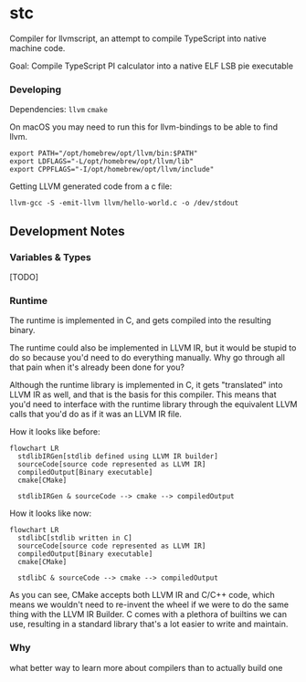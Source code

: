 # stc

Compiler for llvmscript, an attempt to compile TypeScript into native machine code.

Goal: Compile TypeScript PI calculator into a native ELF LSB pie executable

### Developing

Dependencies: `llvm` `cmake`

On macOS you may need to run this for llvm-bindings to be able to find llvm.

```shell
export PATH="/opt/homebrew/opt/llvm/bin:$PATH"
export LDFLAGS="-L/opt/homebrew/opt/llvm/lib"
export CPPFLAGS="-I/opt/homebrew/opt/llvm/include"
```

Getting LLVM generated code from a c file:

```
llvm-gcc -S -emit-llvm llvm/hello-world.c -o /dev/stdout
```

## Development Notes

### Variables & Types

[TODO]

### Runtime

The runtime is implemented in C, and gets compiled into the resulting binary.

The runtime could also be implemented in LLVM IR, but it would be stupid to do so because you'd need to do everything manually. Why go through all that pain when it's already been done for you?

Although the runtime library is implemented in C, it gets "translated" into LLVM IR as well, and that is the basis for this compiler. This means that you'd need to interface with the runtime library through the equivalent LLVM calls that you'd do as if it was an LLVM IR file.

How it looks like before:

```mermaid
flowchart LR
  stdlibIRGen[stdlib defined using LLVM IR builder]
  sourceCode[source code represented as LLVM IR]
  compiledOutput[Binary executable]
  cmake[CMake]
  
  stdlibIRGen & sourceCode --> cmake --> compiledOutput
```

How it looks like now:

```mermaid
flowchart LR
  stdlibC[stdlib written in C]
  sourceCode[source code represented as LLVM IR]
  compiledOutput[Binary executable]
  cmake[CMake]
  
  stdlibC & sourceCode --> cmake --> compiledOutput
```

As you can see, CMake accepts both LLVM IR and C/C++ code, which means we wouldn't need to re-invent the wheel if we were to do the same thing with the LLVM IR Builder. C comes with a plethora of builtins we can use, resulting in a standard library that's a lot easier to write and maintain.

### Why

what better way to learn more about compilers than to actually build one
